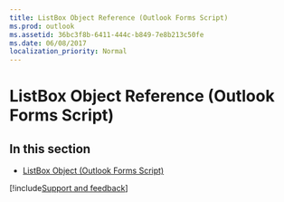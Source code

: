 ```yaml
---
title: ListBox Object Reference (Outlook Forms Script)
ms.prod: outlook
ms.assetid: 36bc3f8b-6411-444c-b849-7e8b213c50fe
ms.date: 06/08/2017
localization_priority: Normal
---
```



# ListBox Object Reference (Outlook Forms Script)

## In this section


-  [ListBox Object (Outlook Forms Script)](Outlook.listbox.md)
    


[!include[Support and feedback](~/includes/feedback-boilerplate.md)]